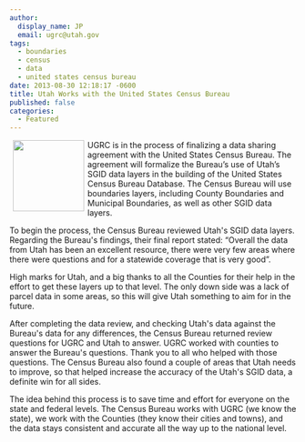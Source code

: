 ```yaml
---
author:
  display_name: JP
  email: ugrc@utah.gov
tags:
  - boundaries
  - census
  - data
  - united states census bureau
date: 2013-08-30 12:18:17 -0600
title: Utah Works with the United States Census Bureau
published: false
categories:
  - Featured
---
```

<img alt="" src="{% link images/Census_Bureau_seal.svg_-150x150.png %}" style="border-style:solid; border-width:0px; float:left; height:125px; margin:0px 6px; width:125px" />UGRC is in the process of finalizing a data sharing agreement with the United States Census Bureau. The agreement will formalize the Bureau&rsquo;s use of Utah&rsquo;s SGID data layers in the building of the United States Census Bureau Database. The Census Bureau will use boundaries layers, including County Boundaries and Municipal Boundaries, as well as other SGID data layers.

To begin the process, the Census Bureau reviewed Utah's SGID data layers. Regarding the Bureau's findings, their final report stated: “Overall the data from Utah has been an excellent resource, there were very few areas where there were questions and for a statewide coverage that is very good”.

High marks for Utah, and a big thanks to all the Counties for their help in the effort to get these layers up to that level. The only down side was a lack of parcel data in some areas, so this will give Utah something to aim for in the future.

After completing the data review, and checking Utah's data against the Bureau's data for any differences, the Census Bureau returned review questions for UGRC and Utah to answer. UGRC worked with counties to answer the Bureau's questions. Thank you to all who helped with those questions. The Census Bureau also found a couple of areas that Utah needs to improve, so that helped increase the accuracy of the Utah's SGID data, a definite win for all sides.

The idea behind this process is to save time and effort for everyone on the state and federal levels. The Census Bureau works with UGRC (we know the state), we work with the Counties (they know their cities and towns), and the data stays consistent and accurate all the way up to the national level.
